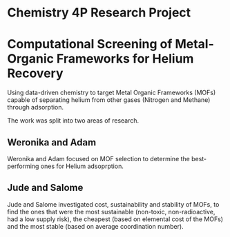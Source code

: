 # Chemistry 4P Research Project

# Computational Screening of Metal-Organic Frameworks for Helium Recovery 


Using data-driven chemistry to target Metal Organic Frameworks (MOFs) capable of separating helium from other gases (Nitrogen and Methane) through adsorption.

The work was split into two areas of research.


## Weronika and Adam

Weronika and Adam focused on MOF selection to determine the best-performing ones for Helium adsoprption.

## Jude and Salome

Jude and Salome investigated cost, sustainability and stability of MOFs, to find the ones that were the most sustainable (non-toxic, non-radioactive, had a low supply risk), the cheapest (based on elemental cost of the MOFs) and the most stable (based on average coordination number).

